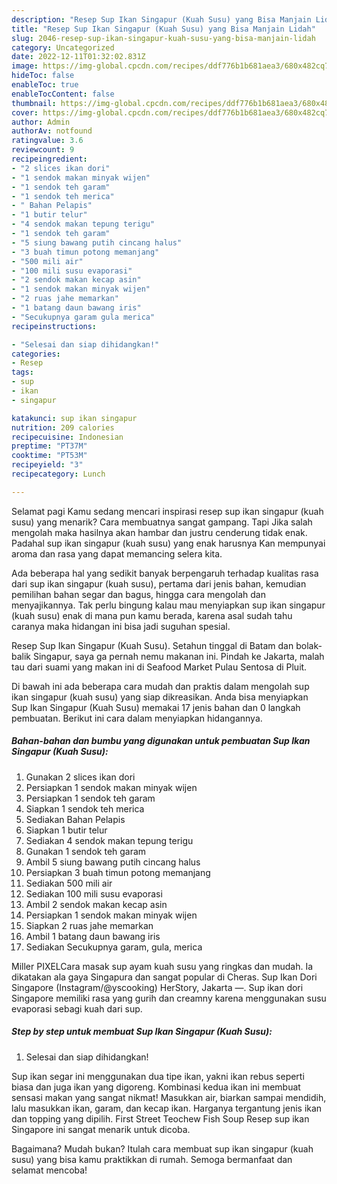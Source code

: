 ```yaml
---
description: "Resep Sup Ikan Singapur (Kuah Susu) yang Bisa Manjain Lidah"
title: "Resep Sup Ikan Singapur (Kuah Susu) yang Bisa Manjain Lidah"
slug: 2046-resep-sup-ikan-singapur-kuah-susu-yang-bisa-manjain-lidah
category: Uncategorized
date: 2022-12-11T01:32:02.831Z
image: https://img-global.cpcdn.com/recipes/ddf776b1b681aea3/680x482cq70/sup-ikan-singapur-kuah-susu-foto-resep-utama.jpg
hideToc: false
enableToc: true
enableTocContent: false
thumbnail: https://img-global.cpcdn.com/recipes/ddf776b1b681aea3/680x482cq70/sup-ikan-singapur-kuah-susu-foto-resep-utama.jpg
cover: https://img-global.cpcdn.com/recipes/ddf776b1b681aea3/680x482cq70/sup-ikan-singapur-kuah-susu-foto-resep-utama.jpg
author: Admin
authorAv: notfound
ratingvalue: 3.6
reviewcount: 9
recipeingredient:
- "2 slices ikan dori"
- "1 sendok makan minyak wijen"
- "1 sendok teh garam"
- "1 sendok teh merica"
- " Bahan Pelapis"
- "1 butir telur"
- "4 sendok makan tepung terigu"
- "1 sendok teh garam"
- "5 siung bawang putih cincang halus"
- "3 buah timun potong memanjang"
- "500 mili air"
- "100 mili susu evaporasi"
- "2 sendok makan kecap asin"
- "1 sendok makan minyak wijen"
- "2 ruas jahe memarkan"
- "1 batang daun bawang iris"
- "Secukupnya garam gula merica"
recipeinstructions:

- "Selesai dan siap dihidangkan!"
categories:
- Resep
tags:
- sup
- ikan
- singapur

katakunci: sup ikan singapur 
nutrition: 209 calories
recipecuisine: Indonesian
preptime: "PT37M"
cooktime: "PT53M"
recipeyield: "3"
recipecategory: Lunch

---
```



Selamat pagi Kamu sedang mencari inspirasi resep sup ikan singapur (kuah susu) yang menarik? Cara membuatnya sangat gampang. Tapi Jika salah mengolah maka hasilnya akan hambar dan justru cenderung tidak enak. Padahal sup ikan singapur (kuah susu) yang enak harusnya Kan mempunyai aroma dan rasa yang dapat memancing selera kita.


Ada beberapa hal yang sedikit banyak berpengaruh terhadap kualitas rasa dari sup ikan singapur (kuah susu), pertama dari jenis bahan, kemudian pemilihan bahan segar dan bagus, hingga cara mengolah dan menyajikannya. Tak perlu bingung kalau mau menyiapkan sup ikan singapur (kuah susu) enak di mana pun kamu berada, karena asal sudah tahu caranya maka hidangan ini bisa jadi suguhan spesial.

Resep Sup Ikan Singapur (Kuah Susu). Setahun tinggal di Batam dan bolak-balik Singapur, saya ga pernah nemu makanan ini. Pindah ke Jakarta, malah tau dari suami yang makan ini di Seafood Market Pulau Sentosa di Pluit.


Di bawah ini ada beberapa cara mudah dan praktis dalam mengolah sup ikan singapur (kuah susu) yang siap dikreasikan. Anda bisa menyiapkan Sup Ikan Singapur (Kuah Susu) memakai 17 jenis bahan dan 0 langkah pembuatan. Berikut ini cara dalam menyiapkan hidangannya.

<!--inarticleads1-->

##### Bahan-bahan dan bumbu yang digunakan untuk pembuatan Sup Ikan Singapur (Kuah Susu):

1. Gunakan 2 slices ikan dori
1. Persiapkan 1 sendok makan minyak wijen
1. Persiapkan 1 sendok teh garam
1. Siapkan 1 sendok teh merica
1. Sediakan  Bahan Pelapis
1. Siapkan 1 butir telur
1. Sediakan 4 sendok makan tepung terigu
1. Gunakan 1 sendok teh garam
1. Ambil 5 siung bawang putih cincang halus
1. Persiapkan 3 buah timun potong memanjang
1. Sediakan 500 mili air
1. Sediakan 100 mili susu evaporasi
1. Ambil 2 sendok makan kecap asin
1. Persiapkan 1 sendok makan minyak wijen
1. Siapkan 2 ruas jahe memarkan
1. Ambil 1 batang daun bawang iris
1. Sediakan Secukupnya garam, gula, merica


Miller PIXELCara masak sup ayam kuah susu yang ringkas dan mudah. Ia dikatakan ala gaya Singapura dan sangat popular di Cheras. Sup Ikan Dori Singapore (Instagram/@yscooking) HerStory, Jakarta —. Sup ikan dori Singapore memiliki rasa yang gurih dan creamny karena menggunakan susu evaporasi sebagi kuah dari sup. 

<!--inarticleads2-->

##### Step by step untuk membuat Sup Ikan Singapur (Kuah Susu):


1. Selesai dan siap dihidangkan!

Sup ikan segar ini menggunakan dua tipe ikan, yakni ikan rebus seperti biasa dan juga ikan yang digoreng. Kombinasi kedua ikan ini membuat sensasi makan yang sangat nikmat! Masukkan air, biarkan sampai mendidih, lalu masukkan ikan, garam, dan kecap ikan. Harganya tergantung jenis ikan dan topping yang dipilih. First Street Teochew Fish Soup Resep sup ikan Singapore ini sangat menarik untuk dicoba. 

Bagaimana? Mudah bukan? Itulah cara membuat sup ikan singapur (kuah susu) yang bisa kamu praktikkan di rumah. Semoga bermanfaat dan selamat mencoba!
